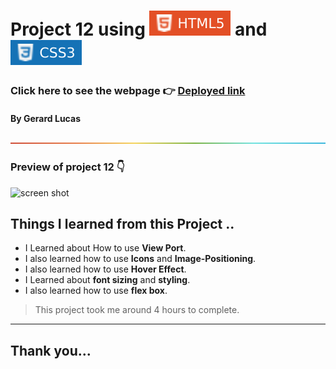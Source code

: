 
# Project 12 using ![html](./assets/68747470733a2f2f696d672e736869656c64732e696f2f62616467652f2d48544d4c352d4533344632363f7374796c653d666c61742d737175617265266c6f676f3d68746d6c35266c6f676f436f6c6f723d7768697465.svg) and ![html](./assets/css.svg)

### Click here to see the webpage 👉 [Deployed link](https://moonlit-mochi-467f7d.netlify.app/)

#### By Gerard Lucas
![line](./assets/rainbow.png)

### Preview of project 12 👇

![screen shot](./assets/moonlit-mochi-467f7d.netlify.app_.png)
## **Things I learned from this Project ..**

- I Learned about How to use **View Port**.
- I also learned how to use **Icons** and **Image-Positioning**.
- I also learned how to use **Hover Effect**.
- I Learned about **font sizing** and **styling**.
- I also learned how to use **flex box**.

> This project took me around 4 hours to complete.

****

## Thank you...




